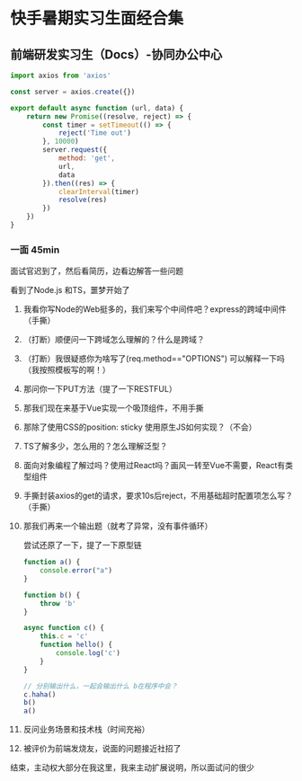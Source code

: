 # 快手暑期实习生面经合集

## **前端研发实习生（Docs）-协同办公中心** 


```js
import axios from 'axios'

const server = axios.create({})

export default async function (url, data) {
    return new Promise((resolve, reject) => {
        const timer = setTimeout(() => {
            reject('Time out')
        }, 10000)
        server.request({
            method: 'get',
            url,
            data
        }).then((res) => {
            clearInterval(timer)
            resolve(res)
        })
    })
}
```

### 一面 45min

面试官迟到了，然后看简历，边看边解答一些问题

看到了Node.js 和TS，噩梦开始了

1. 我看你写Node的Web挺多的，我们来写个中间件吧？express的跨域中间件（手撕）

2. （打断）顺便问一下跨域怎么理解的？什么是跨域？

3. （打断）我很疑惑你为啥写了(req.method=="OPTIONS") 可以解释一下吗（我按照模板写的啊！）

4. 那问你一下PUT方法（提了一下RESTFUL）

5. 那我们现在来基于Vue实现一个吸顶组件，不用手撕

6. 那除了使用CSS的position: sticky 使用原生JS如何实现？（不会）

7. TS了解多少，怎么用的？怎么理解泛型？

8. 面向对象编程了解过吗？使用过React吗？画风一转至Vue不需要，React有类型组件

9. 手撕封装axios的get的请求，要求10s后reject，不用基础超时配置项怎么写？（手撕）

10. 那我们再来一个输出题（就考了异常，没有事件循环）

    尝试还原了一下，提了一下原型链

    ```js
    function a() {
        console.error("a")
    }
    
    function b() {
        throw 'b'
    }
    
    async function c() {
        this.c = 'c'
        function hello() {
            console.log('c')
        }
    }
    
    // 分别输出什么，一起会输出什么 b在程序中会？
    c.haha()
    b()
    a()
    ```

11. 反问业务场景和技术栈（时间充裕）

12. 被评价为前端发烧友，说面的问题接近社招了

结束，主动权大部分在我这里，我来主动扩展说明，所以面试问的很少
